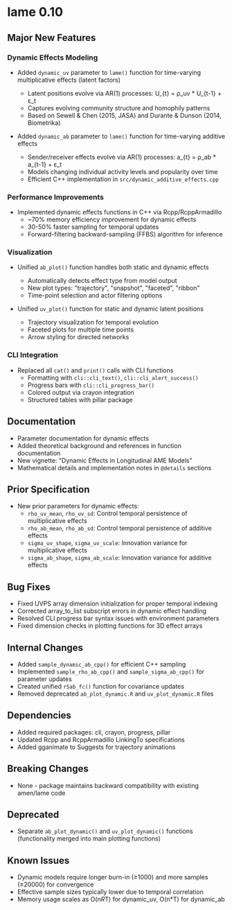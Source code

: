# lame 0.10

## Major New Features

### Dynamic Effects Modeling
* Added `dynamic_uv` parameter to `lame()` function for time-varying multiplicative effects (latent factors)
  - Latent positions evolve via AR(1) processes: U_{t} = ρ_uv * U_{t-1} + ε_t
  - Captures evolving community structure and homophily patterns
  - Based on Sewell & Chen (2015, JASA) and Durante & Dunson (2014, Biometrika)
  
* Added `dynamic_ab` parameter to `lame()` function for time-varying additive effects
  - Sender/receiver effects evolve via AR(1) processes: a_{t} = ρ_ab * a_{t-1} + ε_t
  - Models changing individual activity levels and popularity over time
  - Efficient C++ implementation in `src/dynamic_additive_effects.cpp`

### Performance Improvements
* Implemented dynamic effects functions in C++ via Rcpp/RcppArmadillo
  - ~70% memory efficiency improvement for dynamic effects
  - 30-50% faster sampling for temporal updates
  - Forward-filtering backward-sampling (FFBS) algorithm for inference

### Visualization
* Unified `ab_plot()` function handles both static and dynamic effects
  - Automatically detects effect type from model output
  - New plot types: "trajectory", "snapshot", "faceted", "ribbon"
  - Time-point selection and actor filtering options
  
* Unified `uv_plot()` function for static and dynamic latent positions
  - Trajectory visualization for temporal evolution
  - Faceted plots for multiple time points
  - Arrow styling for directed networks

### CLI Integration
* Replaced all `cat()` and `print()` calls with CLI functions
  - Formatting with `cli::cli_text()`, `cli::cli_alert_success()`
  - Progress bars with `cli::cli_progress_bar()`
  - Colored output via crayon integration
  - Structured tables with pillar package

## Documentation
* Parameter documentation for dynamic effects
* Added theoretical background and references in function documentation
* New vignette: "Dynamic Effects in Longitudinal AME Models"
* Mathematical details and implementation notes in `@details` sections

## Prior Specification
* New prior parameters for dynamic effects:
  - `rho_uv_mean`, `rho_uv_sd`: Control temporal persistence of multiplicative effects
  - `rho_ab_mean`, `rho_ab_sd`: Control temporal persistence of additive effects  
  - `sigma_uv_shape`, `sigma_uv_scale`: Innovation variance for multiplicative effects
  - `sigma_ab_shape`, `sigma_ab_scale`: Innovation variance for additive effects

## Bug Fixes
* Fixed UVPS array dimension initialization for proper temporal indexing
* Corrected array_to_list subscript errors in dynamic effect handling
* Resolved CLI progress bar syntax issues with environment parameters
* Fixed dimension checks in plotting functions for 3D effect arrays

## Internal Changes
* Added `sample_dynamic_ab_cpp()` for efficient C++ sampling
* Implemented `sample_rho_ab_cpp()` and `sample_sigma_ab_cpp()` for parameter updates
* Created unified `rSab_fc()` function for covariance updates
* Removed deprecated `ab_plot_dynamic.R` and `uv_plot_dynamic.R` files

## Dependencies
* Added required packages: cli, crayon, progress, pillar
* Updated Rcpp and RcppArmadillo LinkingTo specifications
* Added gganimate to Suggests for trajectory animations

## Breaking Changes
* None - package maintains backward compatibility with existing amen/lame code

## Deprecated
* Separate `ab_plot_dynamic()` and `uv_plot_dynamic()` functions (functionality merged into main plotting functions)

## Known Issues
* Dynamic models require longer burn-in (≥1000) and more samples (≥20000) for convergence
* Effective sample sizes typically lower due to temporal correlation
* Memory usage scales as O(n*R*T) for dynamic_uv, O(n*T) for dynamic_ab